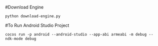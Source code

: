 #Download Engine

```
python download-engine.py
```

#To Run Android Studio Project
```
cocos run -p android --android-studio --app-abi armeabi -m debug --ndk-mode debug
```
